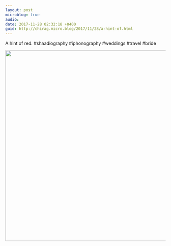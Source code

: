 ```yaml
---
layout: post
microblog: true
audio: 
date: 2017-11-28 02:32:18 +0400
guid: http://chirag.micro.blog/2017/11/28/a-hint-of.html
---
```

A hint of red. #shaadiography #iphonography #weddings #travel #bride

<img src="http://chirag.micro.blog/uploads/2017/c3218cd2cd.jpg" width="600" height="600" />
